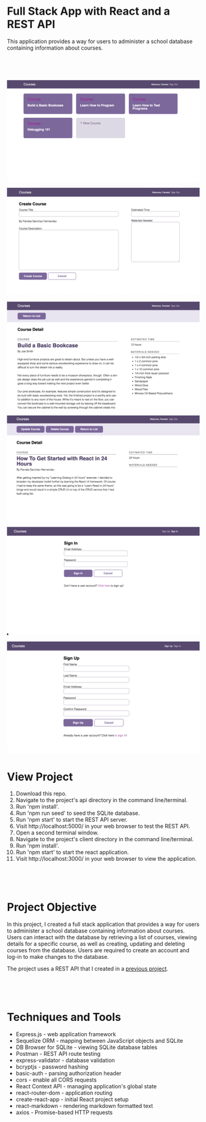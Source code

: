 # Full Stack App with React and a REST API
This application provides a way for users to administer a school database containing information about courses.

<p>&nbsp;</p>
<p>&nbsp;</p>

![image info](courseHome.png)

![image info](createCourse.png)

![image info](CourseDetail.png)

![image info](update.png)

![image info](signin.png)

![image info](signup.png)
# View Project
1. Download this repo.
2. Navigate to the project's api directory in the   command line/terminal.
3. Run 'npm install'.
4. Run 'npm run seed' to seed the SQLite database.
5. Run 'npm start' to start the REST API server.
6. Visit http://localhost:5000/ in your web browser to test the REST API.
7. Open a second terminal window.
7. Navigate to the project's client directory in the command line/terminal.
8. Run 'npm install'.
10. Run 'npm start' to start the react application.
11. Visit http://localhost:3000/ in your web browser to view the application.
<p>&nbsp;</p>
<p>&nbsp;</p>

# Project Objective
In this project, I created a full stack application that provides a way for users to administer a school database containing information about courses. Users can interact with the database by retrieving a list of courses, viewing details for a specific course, as well as creating, updating and deleting courses from the database. Users are required to create an account and log-in to make changes to the database.

The project uses a REST API that I created in a [previous project](https://github.com/Pamelachristina/rest_api).
<p>&nbsp;</p>
<p>&nbsp;</p>

# Techniques and Tools
+ Express.js - web application framework
+ Sequelize ORM - mapping between JavaScript objects and SQLite
+ DB Browser for SQLite - viewing SQLite database tables
+ Postman - REST API route testing
+ express-validator - database validation
+ bcryptjs - password hashing
+ basic-auth - parsing authorization header
+ cors - enable all CORS requests
+ React Context API - managing application's global state
+ react-router-dom - application routing
+ create-react-app - initial React project setup
+ react-markdown - rendering markdown formatted text
+ axios - Promise-based HTTP requests

